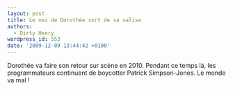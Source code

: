```yaml
---
layout: post
title: Le nez de Dorothée sort de sa valise
authors:
  - Dirty Henry
wordpress_id: 553
date: '2009-12-09 13:44:42 +0100'
---
```

Dorothée va faire son retour sur scène en 2010. Pendant ce temps là, les programmateurs continuent de boycotter Patrick Simpson-Jones. Le monde va mal !

